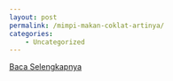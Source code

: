 ```yaml
---
layout: post
permalink: /mimpi-makan-coklat-artinya/
categories:
    - Uncategorized
---
```


[Baca Selengkapnya](/01)